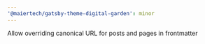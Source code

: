 ```yaml
---
'@maiertech/gatsby-theme-digital-garden': minor
---
```


Allow overriding canonical URL for posts and pages in frontmatter
